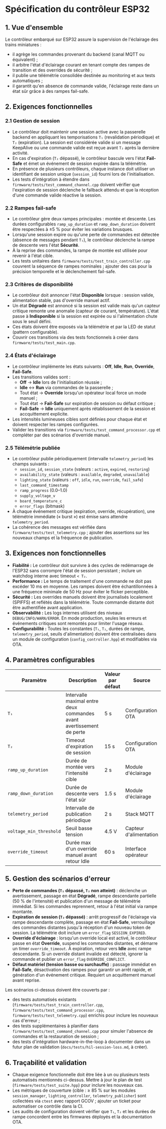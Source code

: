# Spécification du contrôleur ESP32

## 1. Vue d'ensemble
Le contrôleur embarqué sur ESP32 assure la supervision de l'éclairage des trains miniatures :

- il agrège les commandes provenant du backend (canal MQTT ou équivalent) ;
- il arbitre l'état d'éclairage courant en tenant compte des rampes de transition et des overrides de sécurité ;
- il publie une télémétrie consolidée destinée au monitoring et aux tests automatiques ;
- il garantit qu'en absence de commande valide, l'éclairage reste dans un état sûr grâce à des rampes fail-safe.

## 2. Exigences fonctionnelles
### 2.1 Gestion de session
- Le contrôleur doit maintenir une session active avec la passerelle backend en appliquant les temporisations `T₁` (revalidation périodique) et `T₂` (expiration). La session est considérée valide si un message KeepAlive ou une commande valide est reçue avant `T₂` après la dernière activité.
- En cas d'expiration (`T₂` dépassé), le contrôleur bascule vers l'état **Fail-Safe** et émet un événement de session expirée dans la télémétrie.
- En présence de plusieurs contrôleurs, chaque instance doit utiliser un identifiant de session unique (`session_id`) fourni lors de l'initialisation.
- Les tests d'intégration à étendre dans `firmware/tests/test_command_channel.cpp` doivent vérifier que l'expiration de session déclenche le fallback attendu et que la réception d'une commande valide réactive la session.

### 2.2 Rampes fail-safe
- Le contrôleur gère deux rampes principales : montée et descente. Les durées configurables `ramp_up_duration` et `ramp_down_duration` doivent être respectées à ±5 % pour éviter les variations brusques.
- Lorsqu'une session expire ou qu'une perte de commandes est détectée (absence de messages pendant `T₁`), le contrôleur déclenche la rampe de descente vers l'état **Sécurité**.
- À la reprise des commandes, la rampe de montée est utilisée pour revenir à l'état cible.
- Les tests unitaires dans `firmware/tests/test_train_controller.cpp` couvrent la séquence de rampes nominales ; ajouter des cas pour la précision temporelle et le déclenchement fail-safe.

### 2.3 Critères de disponibilité
- Le contrôleur doit annoncer l'état **Disponible** lorsque : session valide, alimentation stable, pas d'override manuel actif.
- Un état **Dégradé** est annoncé si la session est valide mais qu'un capteur critique remonte une anomalie (capteur de courant, température). L'état passe à **Indisponible** si la session est expirée ou si l'alimentation chute sous le seuil défini.
- Ces états doivent être exposés via la télémétrie et par la LED de statut (pattern configurable).
- Couvrir ces transitions via des tests fonctionnels à créer dans `firmware/tests/test_main.cpp`.

### 2.4 États d'éclairage
- Le contrôleur implémente les états suivants : **Off**, **Idle**, **Run**, **Override**, **Fail-Safe**.
- Les transitions valides sont :
  - **Off** → **Idle** lors de l'initialisation réussie ;
  - **Idle** ↔ **Run** via commandes de la passerelle ;
  - Tout état → **Override** lorsqu'un opérateur local force un mode manuel ;
  - Tout état → **Fail-Safe** sur expiration de session ou défaut critique ;
  - **Fail-Safe** → **Idle** uniquement après rétablissement de la session et accquittement explicite.
- Les intensités lumineuses cibles sont définies pour chaque état et doivent respecter les rampes configurées.
- Valider les transitions via `firmware/tests/test_command_processor.cpp` et compléter par des scénarios d'override manuel.

### 2.5 Télémétrie publiée
- Le contrôleur publie périodiquement (intervalle `telemetry_period`) les champs suivants :
  - `session_id`, `session_state` (valeurs : `active`, `expired`, `restoring`)
  - `availability_state` (valeurs : `available`, `degraded`, `unavailable`)
  - `lighting_state` (valeurs : `off`, `idle`, `run`, `override`, `fail_safe`)
  - `last_command_timestamp`
  - `ramp_progress` (0.0–1.0)
  - `supply_voltage_v`
  - `board_temperature_c`
  - `error_flags` (bitmask)
- À chaque événement critique (expiration, override, récupération), une télémétrie immédiate (« burst ») est émise sans attendre `telemetry_period`.
- La cohérence des messages est vérifiée dans `firmware/tests/test_telemetry.cpp` ; ajouter des assertions sur les nouveaux champs et la fréquence de publication.

## 3. Exigences non fonctionnelles
- **Fiabilité :** Le contrôleur doit survivre à des cycles de redémarrage de l'ESP32 sans corrompre l'état de session persistant ; inclure un watchdog interne avec timeout `< T₂`.
- **Performance :** Le temps de traitement d'une commande ne doit pas excéder 10 ms en moyenne. Les rampes doivent être échantillonnées à une fréquence minimale de 50 Hz pour éviter le flicker perceptible.
- **Sécurité :** Les overrides manuels doivent être journalisés localement (SPIFFS) et reflétés dans la télémétrie. Toute commande distante doit être authentifiée avant application.
- **Observabilité :** Les logs internes utilisent des niveaux `DEBUG/INFO/WARN/ERROR`. En mode production, seules les erreurs et événements critiques sont remontés pour limiter l'usage réseau.
- **Configurabilité :** Toutes les constantes (`T₁`, `T₂`, durées de rampe, `telemetry_period`, seuils d'alimentation) doivent être centralisées dans un module de configuration (`config_controller.hpp`) et modifiables via OTA.

## 4. Paramètres configurables
| Paramètre | Description | Valeur par défaut | Source |
|-----------|-------------|-------------------|--------|
| `T₁` | Intervalle maximal entre deux commandes avant avertissement de perte | 5 s | Configuration OTA |
| `T₂` | Timeout d'expiration de session | 15 s | Configuration OTA |
| `ramp_up_duration` | Durée de montée vers l'intensité cible | 2 s | Module d'éclairage |
| `ramp_down_duration` | Durée de descente vers l'état sûr | 1.5 s | Module d'éclairage |
| `telemetry_period` | Intervalle de publication périodique | 2 s | Stack MQTT |
| `voltage_min_threshold` | Seuil basse tension | 4.5 V | Capteur d'alimentation |
| `override_timeout` | Durée max d'un override manuel avant retour Idle | 60 s | Interface opérateur |

## 5. Gestion des scénarios d'erreur
- **Perte de commandes (`T₁` dépassé, `T₂` non atteint)** : déclenche un avertissement, passage en état **Dégradé**, rampe descendante partielle (50 % de l'intensité) et publication d'un message de télémétrie immédiat. Si les commandes reprennent, retour à l'état initial via rampe montante.
- **Expiration de session (`T₂` dépassé)** : arrêt progressif de l'éclairage via rampe descendante complète, passage en état **Fail-Safe**, verrouillage des commandes distantes jusqu'à réception d'un nouveau token de session. La télémétrie doit inclure un `error_flag` `SESSION_EXPIRED`.
- **Override d'éclairage** : lorsqu'un override local est activé, le contrôleur passe en état **Override**, suspend les commandes distantes, et démarre un timer `override_timeout`. À expiration, retour vers **Idle** avec rampe descendante. Si un override distant invalide est détecté, ignorer la commande et publier un `error_flag` `OVERRIDE_CONFLICT`.
- **Défaut matériel (tension basse ou surchauffe)** : passage immédiat en **Fail-Safe**, désactivation des rampes pour garantir un arrêt rapide, et génération d'un événement critique. Requiert un acquittement manuel avant reprise.

Les scénarios ci-dessus doivent être couverts par :
- des tests automatisés existants (`firmware/tests/test_train_controller.cpp`, `firmware/tests/test_command_processor.cpp`, `firmware/tests/test_telemetry.cpp`) enrichis pour inclure les nouveaux cas d'erreur ;
- des tests supplémentaires à planifier dans `firmware/tests/test_command_channel.cpp` pour simuler l'absence de commandes et la restauration de session ;
- des tests d'intégration hardware-in-the-loop à documenter dans un futur plan de validation (`docs/tests/hil-session-loss.md`, à créer).

## 6. Traçabilité et validation
- Chaque exigence fonctionnelle doit être liée à un ou plusieurs tests automatisés mentionnés ci-dessus. Mettre à jour le plan de test (`firmware/tests/test_suite.hpp`) pour inclure les nouveaux cas.
- Les métriques de couverture (cible : ≥ 85 % sur les modules `session_manager`, `lighting_controller`, `telemetry_publisher`) sont collectées via `ctest` avec rapport GCOV ; ajouter un ticket pour automatiser ce contrôle dans la CI.
- Les audits de configuration doivent vérifier que `T₁`, `T₂` et les durées de rampe concordent entre les firmwares déployés et la documentation OTA.

